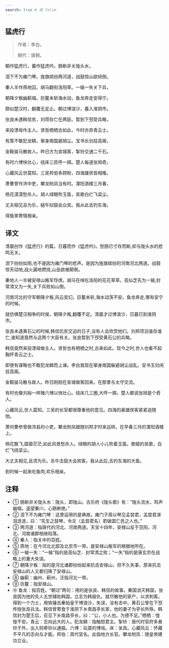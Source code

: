 ```yaml
---
search: true # 或 false
---
```


## 猛虎行

> 作者：李白。
>
> 朝代：唐朝。

朝作猛虎行，暮作猛虎吟。肠断非关陇头水，

泪下不为雍门琴。旌旗缤纷两河道，战鼓惊山欲倾倒。

秦人半作燕地囚，胡马翻衔洛阳草。一输一失关下兵，

朝降夕叛幽蓟城。巨鳌未斩海水动，鱼龙奔走安得宁。

颇似楚汉时，翻覆无定止。朝过博浪沙，暮入淮阴市。

张良未遇韩信贫，刘项存亡在两臣。暂到下邳受兵略，

来投漂母作主人。贤哲栖栖古如此，今时亦弃青云士。

有策不敢犯龙鳞，窜身南国避胡尘。宝书长剑挂高阁，

金鞍骏马散故人。昨日方为宣城客，掣铃交通二千石。

有时六博快壮心，绕床三匝呼一掷。楚人每道张旭奇，

心藏风云世莫知。三吴邦伯多顾盼，四海雄侠皆相推。

萧曹曾作沛中吏，攀龙附凤当有时。溧阳酒楼三月春，

杨花漠漠愁杀人。胡人绿眼吹玉笛，吴歌白纻飞梁尘。

丈夫相见且为乐，槌牛挝鼓会众宾。我从此去钓东海，

得鱼笑寄情相亲。

## 译文

清晨创作《猛虎行》的篇，日暮而作《猛虎吟》。愁肠已寸存而断,却与陇头水的悲鸣无关。

泪下纷纷如雨,也不是因为雍门琴的悲声。是因为旌旗缤纷的河南河北两道。战鼓惊天动地,战火遍地燃烧,山岳欲被颠倒。

秦地人一半被安禄山叛军俘虏。胡马在啃吃洛阳的花花草草。高仙芝先为一输,封常清又为一失,关下兵败如山倒。

河南河北的守军朝降夕叛,风云变幻。巨鳌未斩,海水动荡不安。鱼龙奔走,哪有安宁的时候。

就仿佛楚汉相争的时侯，朝降夕叛,翻覆不定。清晨才过博浪沙，日暮已到淮阴市。

张良未遇黄石公的时候,韩信饥贫交迫的日子,没有人会欣赏他们。刘邦项羽谁存谁亡,谁知道竟然与这两个大臣有关。张良暂到下邳受黄石公的兵略。

韩信竟然来投漂母做主人。贤哲也有栖栖之时,古来如此。现今之时,世人也看不起胸怀青云之士。

即使有谋略也不敢犯龙鳞而上谏。李白我现在窜身南国躲避胡尘战乱。宝书玉剑闲挂高阁。

金鞍骏马散与故人。昨日刚刚在宣城做客回来。在那里与太守交流。

有时也像刘裕一样赌六博以快壮心。绕床几三圈,大呼一掷。楚人都说张旭是个奇人。

心藏风云,世人莫知。三吴的长官都很尊重他的意见。四海的豪雄侠客紧紧追随他。

萧何曹参曾做沛县的小吏。攀龙附凤跟随刘邦才时来运转。在早春三月的溧阳酒楼上。

杨花飘飞,靡靡茫茫,如此风景愁杀人。绿眼的胡人小儿吹着玉笛。歌姬的吴歌，白纻飞绕梁尘。

大丈夫相见,且须为乐。杀牛击鼓大会宾客。我从此后,去钓东海的大鱼。

到时候一起来吃鱼肉,欢乐相亲。

## 注释

- ① 肠断非关陇头水：陇头，即陇山。古乐府《陇头歌》有：“陇头流水，鸣声幽咽。遥望秦川，心肠断绝。”
- ② 泪下不为雍门琴：这里运用的是典故。雍门子周以琴见孟尝君，孟尝君涕泪涟涟，曰：“先生之鼓琴，令文（孟尝君名）若破国亡邑之人也。”
- ③ 两河道：指唐代的河北、河南两道。天宝十四年，安禄山反于范阳，河北、河南诸郡相继陷落。
- ④ 秦人：指关中的百姓。
- ⑤ 燕地：在今河北北部及北京市一带。是安禄山叛军的根据地所在。
- ⑥ 一输一失：“一输”指的是高仙芝、封常清之败；“一失”指的是唐玄宗在战略上的重大失误。
- ⑦ 朝降夕叛：指的是河北诸郡纷纷起来抗击安禄山，但不久失事，原来抗击安禄山的人又都归降了安禄山。
- ⑧ 幽蓟：幽州、蓟州，泛指河北一带。
- ⑨ 巨鳌：指安禄山。
- ⑩ 鱼龙：指百姓。“朝过”两句：用的是张良、韩信的故事。秦国消灭韩国，张良因为他的先人五世辅佐韩国，立志为韩报仇，就尽散他的家产，以求刺客。得到一个力士，用铁锤击秦始皇于博浪沙，失误，没有击中。黄石公曾在下邳传授张良兵法。韩信曾寄食于淮阴下乡南昌亭长家，他的妻子为亭长所辱。韩信封为楚王后，召见下乡南昌亭长，曰：“公，小人也。为德不足。”栖栖：惶惶不安。青云：志向远大的人。犯龙鳞：指触怒君主。掣铃：唐代时官府多悬铃于外，出入则牵铃以通报。六博：玩耍的博戏。床：坐具。心藏风云：怀藏不平凡的志向与才能。邦伯：周代官名。此指地方长官。攀龙附凤：随皇帝建功立业。
